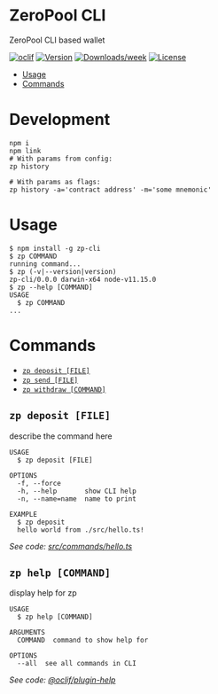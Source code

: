 ZeroPool CLI
======

ZeroPool CLI based wallet

[![oclif](https://img.shields.io/badge/cli-oclif-brightgreen.svg)](https://oclif.io)
[![Version](https://img.shields.io/npm/v/zp-cli.svg)](https://npmjs.org/package/zp-cli)
[![Downloads/week](https://img.shields.io/npm/dw/zp-cli.svg)](https://npmjs.org/package/zp-cli)
[![License](https://img.shields.io/npm/l/zp-cli.svg)](https://github.com/https://github.com/zeropoolnetwork/https://github.com/zeropoolnetwork/zeropool/blob/master/package.json)

<!-- toc -->
* [Usage](#usage)
* [Commands](#commands)
<!-- tocstop -->
# Development

```
npm i
npm link
# With params from config:
zp history

# With params as flags:
zp history -a='contract address' -m='some mnemonic'
```

# Usage
<!-- usage -->
```sh-session
$ npm install -g zp-cli
$ zp COMMAND
running command...
$ zp (-v|--version|version)
zp-cli/0.0.0 darwin-x64 node-v11.15.0
$ zp --help [COMMAND]
USAGE
  $ zp COMMAND
...
```
<!-- usagestop -->
# Commands
<!-- commands -->
* [`zp deposit [FILE]`](#zp-hello-file)
* [`zp send [FILE]`](#zp-hello-file)
* [`zp withdraw [COMMAND]`](#zp-help-command)

## `zp deposit [FILE]`

describe the command here

```
USAGE
  $ zp deposit [FILE]

OPTIONS
  -f, --force
  -h, --help       show CLI help
  -n, --name=name  name to print

EXAMPLE
  $ zp deposit
  hello world from ./src/hello.ts!
```

_See code: [src/commands/hello.ts](https://github.com/zeropoolnetwork/https://github.com/zeropoolnetwork/zeropool/blob/v0.0.0/src/commands/hello.ts)_

## `zp help [COMMAND]`

display help for zp

```
USAGE
  $ zp help [COMMAND]

ARGUMENTS
  COMMAND  command to show help for

OPTIONS
  --all  see all commands in CLI
```

_See code: [@oclif/plugin-help](https://github.com/oclif/plugin-help/blob/v2.2.3/src/commands/help.ts)_
<!-- commandsstop -->
